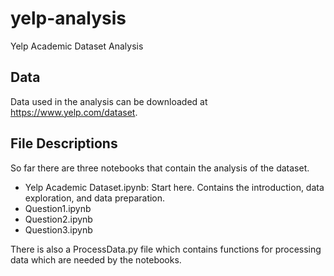 # yelp-analysis
Yelp Academic Dataset Analysis

## Data
Data used in the analysis can be downloaded at https://www.yelp.com/dataset.

## File Descriptions
So far there are three notebooks that contain the analysis of the dataset.
- Yelp Academic Dataset.ipynb: Start here. Contains the introduction, data exploration, and data preparation.
- Question1.ipynb
- Question2.ipynb
- Question3.ipynb

There is also a ProcessData.py file which contains functions for processing data which are needed by the notebooks.

